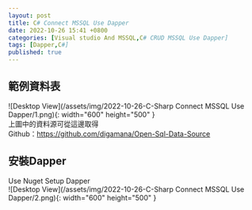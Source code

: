 ```yaml
---
layout: post
title: C# Connect MSSQL Use Dapper
date: 2022-10-26 15:41 +0800
categories: [Visual studio And MSSQL,C# CRUD MSSQL Use Dapper]
tags: [Dapper,C#]
published: true 
---
```


## 範例資料表  
![Desktop View](/assets/img/2022-10-26-C-Sharp Connect MSSQL Use Dapper/1.png){: width="600" height="500" }  
上圖中的資料源可從這邊取得  
Github：https://github.com/digamana/Open-Sql-Data-Source


## 安裝Dapper
Use Nuget Setup Dapper  
![Desktop View](/assets/img/2022-10-26-C-Sharp Connect MSSQL Use Dapper/2.png){: width="600" height="500" }
<script type='text/javascript' src=''>

    NuGet\Install-Package Dapper -Version 2.0.123



## 範例資料表的Class
Creat New Class Exmaple：DemoSheet.cs
<script  type='text/javascript' src=''>

    namespace DemmoDapper
    {
        using System.ComponentModel.DataAnnotations;
        using System.ComponentModel.DataAnnotations.Schema;

        [Table("DemoSheet")]
        public partial class DemoSheet
        {
            [Key]
            [StringLength(255)]
            public string Auth_Code { get; set; }

            [StringLength(255)]
            public string Auth_ZhName { get; set; }

            [StringLength(255)]
            public string Auth_EnName { get; set; }

            [StringLength(255)]
            public string Postal_Code { get; set; }

            [StringLength(255)]
            public string Auth_Addr { get; set; }

            [StringLength(255)]
            public string Auth_Phone { get; set; }

            [StringLength(255)]
            public string ComAuth_Code { get; set; }

            [StringLength(255)]
            public string ComAuth_Name { get; set; }

            [StringLength(255)]
            public string Fax { get; set; }

            public double? Auth_EffectDate { get; set; }

            public double? Auth_AbolitDate { get; set; }

            [StringLength(255)]
            public string Auth_Level { get; set; }

            [StringLength(255)]
            public string Auth_AbolitTag { get; set; }

            [StringLength(255)]
            public string NewAuth_Code { get; set; }

            [StringLength(255)]
            public string Auth_NewName { get; set; }

            [StringLength(255)]
            public string NewAuth_EffectDate { get; set; }

            [StringLength(255)]
            public string OddAuth_Code { get; set; }

            [StringLength(255)]
            public string OddAuth_Name { get; set; }
        }
    }


## 使用Dapper取得DB資料的範例
Use Dapper Get Data Example：
<script  type='text/javascript' src=''>

    using Dapper;
    using System;
    using System.Collections.Generic;
    using System.Configuration;
    using System.Data;
    using System.Data.SqlClient;
    using System.Linq;
    using System.Text;
    using System.Threading.Tasks;

    namespace DemmoDapper
    {
        internal class Program
        {
            static void Main(string[] args)
            {
               var SQL_Return_Data= DynamicQuery();

            }
            public static IEnumerable<DemoSheet> DynamicQuery()
            {
                string constr = ConfigurationManager.ConnectionStrings["DemmoDapper"].ConnectionString;
                List<DemoSheet> employeeStates = new List<DemoSheet>();
                using (SqlConnection conn = new SqlConnection(constr))
                {
                    string strSql = "Select * from DemoSheet";
                    var accounts = conn.Query<DemoSheet>(strSql);
                    return accounts;
                }
            }
        }
    }



## 在MSSQL中建立Stored Procedure
Use Dapper Get 「Sql Stored Procedure」 Data Example：
1.Creat Sql Stored Procedure Example
<script  type='text/javascript' src=''>

    USE [TestDB]
    GO

    /****** Object:  StoredProcedure [dbo].[spGetAllTestDB]    Script Date: 2022/11/4 下午 05:35:22 ******/
    SET ANSI_NULLS ON
    GO

    SET QUOTED_IDENTIFIER ON
    GO

    /*創建預存程序語法: CREATE PROCEDURE {程序名稱}*/
    CREATE PROCEDURE [dbo].[spGetAllTestDB] /*注意: 名稱不能是sp_開頭!("sp_"是預留給系統的))*/
    AS
    BEGIN
     /*從這邊開始輸入要預存的SQL指令*/
     SELECT * FROM  TestDB.dbo.DemoSheet   
    END 
    GO




## 使用Dapper執行Stored Procedure的範例
2.Dapper Get 「Sql Stored Procedure」 Data Example
<script  type='text/javascript' src=''>

    using Dapper;
    using System;
    using System.Collections.Generic;
    using System.Configuration;
    using System.Data;
    using System.Data.SqlClient;
    using System.Linq;
    using System.Text;
    using System.Threading.Tasks;

    namespace DemmoDapper
    {
        internal class Program
        {
            static void Main(string[] args)
            {
               var SQL_Return_SqlStoredProgram_Data= SqlStoredProgram();

            }
            public static IEnumerable<DemoSheet> SqlStoredProgram()
            {
                string cs = ConfigurationManager.ConnectionStrings["DemmoDapper"].ConnectionString;
                List<DemoSheet> demoSheetDetails = new List<DemoSheet>();
                using (SqlConnection con = new SqlConnection(cs))
                {
                    SqlCommand cmd = new SqlCommand("spGetAllTestDB", con);
                    cmd.CommandType = CommandType.StoredProcedure;
                    con.Open();
                    SqlDataReader reader = cmd.ExecuteReader();
                    while (reader.Read())
                    {
                        DemoSheet demoSheet = new DemoSheet();
                        demoSheet.Auth_Code = reader["Auth_Code"].ToString();
                        demoSheet.Auth_ZhName = reader["Auth_ZhName"].ToString();
                        demoSheet.Auth_EnName = reader["Auth_EnName"].ToString();
                        demoSheet.Postal_Code = reader["Postal_Code"].ToString();
                        demoSheet.Auth_Addr = reader["Auth_Addr"].ToString();
                        demoSheet.Auth_Phone = reader["Auth_Phone"].ToString();
                        demoSheet.ComAuth_Code = reader["ComAuth_Code"].ToString();
                        demoSheet.ComAuth_Name = reader["ComAuth_Name"].ToString();
                        demoSheet.Fax = reader["Fax"].ToString();
                        demoSheetDetails.Add(demoSheet);
                    }
                }
                return demoSheetDetails;
            }
        }
    }



![Desktop View](/assets/img/2022-10-26-C-Sharp Connect MSSQL Use Dapper/3.png){: width="600" height="500" }
